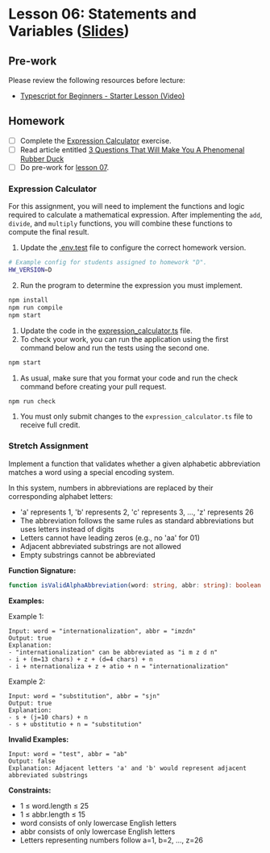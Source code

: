 # Lesson 06: Statements and Variables ([Slides](https://code-differently.github.io/code-society-25-2/slides/#/lesson_06))

## Pre-work

Please review the following resources before lecture:

* [Typescript for Beginners - Starter Lesson (Video)](https://www.youtube.com/watch?v=MOO5vrtTUTE&list=PL0Zuz27SZ-6NS8GXt5nPrcYpust89zq_b&index=1)

## Homework

- [ ] Complete the [Expression Calculator](#expression-calculator) exercise.
- [ ] Read article entitled [3 Questions That Will Make You A Phenomenal Rubber Duck][article-link]
- [ ] Do pre-work for [lesson 07](/lesson_07/).

### Expression Calculator

For this assignment, you will need to implement the functions and logic required to calculate a mathematical expression. After implementing the `add`, `divide`, and `multiply` functions, you will combine these functions to compute the final result.

1. Update the [.env.test][env-file] file to configure the correct homework version.
```bash
# Example config for students assigned to homework "D".
HW_VERSION=D
```
2. Run the program to determine the expression you must implement.
```bash
npm install
npm run compile
npm start
```
1. Update the code in the [expression_calculator.ts][calculator-file] file.
2. To check your work, you can run the application using the first command below and run the tests using the second one.
```bash
npm start
```
1. As usual, make sure that you format your code and run the check command before creating your pull request.
```bash
npm run check
```
1. You must only submit changes to the `expression_calculator.ts` file to receive full credit.

### Stretch Assignment

Implement a function that validates whether a given alphabetic abbreviation matches a word using a special encoding system.

In this system, numbers in abbreviations are replaced by their corresponding alphabet letters:
- 'a' represents 1, 'b' represents 2, 'c' represents 3, ..., 'z' represents 26
- The abbreviation follows the same rules as standard abbreviations but uses letters instead of digits
- Letters cannot have leading zeros (e.g., no 'aa' for 01)
- Adjacent abbreviated substrings are not allowed
- Empty substrings cannot be abbreviated

**Function Signature:**
```typescript
function isValidAlphaAbbreviation(word: string, abbr: string): boolean
```

**Examples:**

Example 1:
```
Input: word = "internationalization", abbr = "imzdn"
Output: true
Explanation: 
- "internationalization" can be abbreviated as "i m z d n"
- i + (m=13 chars) + z + (d=4 chars) + n
- i + nternationaliza + z + atio + n = "internationalization"
```

Example 2:
```
Input: word = "substitution", abbr = "sjn"
Output: true  
Explanation:
- s + (j=10 chars) + n
- s + ubstitutio + n = "substitution"
```

**Invalid Examples:**
```
Input: word = "test", abbr = "ab"
Output: false
Explanation: Adjacent letters 'a' and 'b' would represent adjacent abbreviated substrings
```

**Constraints:**
- 1 ≤ word.length ≤ 25
- 1 ≤ abbr.length ≤ 15
- word consists of only lowercase English letters
- abbr consists of only lowercase English letters
- Letters representing numbers follow a=1, b=2, ..., z=26

[article-link]: https://blog.danslimmon.com/2024/01/18/3-questions-that-will-make-you-a-phenomenal-rubber-duck/
[calculator-file]: ./expression/src/expression_calculator.ts
[env-file]: ./expression/.env.test